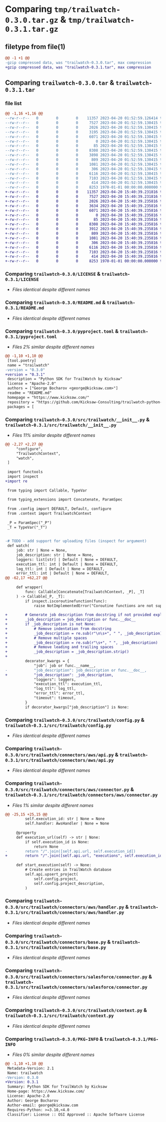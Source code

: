 # Comparing `tmp/trailwatch-0.3.0.tar.gz` & `tmp/trailwatch-0.3.1.tar.gz`

## filetype from file(1)

```diff
@@ -1 +1 @@
-gzip compressed data, was "trailwatch-0.3.0.tar", max compression
+gzip compressed data, was "trailwatch-0.3.1.tar", max compression
```

## Comparing `trailwatch-0.3.0.tar` & `trailwatch-0.3.1.tar`

### file list

```diff
@@ -1,16 +1,16 @@
--rw-r--r--   0        0        0    11357 2023-04-20 01:52:59.126414 trailwatch-0.3.0/LICENSE
--rw-r--r--   0        0        0     7527 2023-04-20 01:52:59.130415 trailwatch-0.3.0/README.md
--rw-r--r--   0        0        0     2026 2023-04-20 01:52:59.130415 trailwatch-0.3.0/pyproject.toml
--rw-r--r--   0        0        0     3195 2023-04-20 01:52:59.130415 trailwatch-0.3.0/src/trailwatch/__init__.py
--rw-r--r--   0        0        0     6071 2023-04-20 01:52:59.130415 trailwatch-0.3.0/src/trailwatch/config.py
--rw-r--r--   0        0        0        0 2023-04-20 01:52:59.130415 trailwatch-0.3.0/src/trailwatch/connectors/__init__.py
--rw-r--r--   0        0        0       85 2023-04-20 01:52:59.130415 trailwatch-0.3.0/src/trailwatch/connectors/aws/__init__.py
--rw-r--r--   0        0        0     8308 2023-04-20 01:52:59.130415 trailwatch-0.3.0/src/trailwatch/connectors/aws/api.py
--rw-r--r--   0        0        0     3898 2023-04-20 01:52:59.130415 trailwatch-0.3.0/src/trailwatch/connectors/aws/connector.py
--rw-r--r--   0        0        0      809 2023-04-20 01:52:59.130415 trailwatch-0.3.0/src/trailwatch/connectors/aws/handler.py
--rw-r--r--   0        0        0     1081 2023-04-20 01:52:59.130415 trailwatch-0.3.0/src/trailwatch/connectors/base.py
--rw-r--r--   0        0        0      306 2023-04-20 01:52:59.130415 trailwatch-0.3.0/src/trailwatch/connectors/salesforce/__init__.py
--rw-r--r--   0        0        0     6116 2023-04-20 01:52:59.130415 trailwatch-0.3.0/src/trailwatch/connectors/salesforce/connector.py
--rw-r--r--   0        0        0     7103 2023-04-20 01:52:59.130415 trailwatch-0.3.0/src/trailwatch/context.py
--rw-r--r--   0        0        0      414 2023-04-20 01:52:59.130415 trailwatch-0.3.0/src/trailwatch/exceptions.py
--rw-r--r--   0        0        0     8253 1970-01-01 00:00:00.000000 trailwatch-0.3.0/PKG-INFO
+-rw-r--r--   0        0        0    11357 2023-04-20 15:40:39.231816 trailwatch-0.3.1/LICENSE
+-rw-r--r--   0        0        0     7527 2023-04-20 15:40:39.231816 trailwatch-0.3.1/README.md
+-rw-r--r--   0        0        0     2026 2023-04-20 15:40:39.235816 trailwatch-0.3.1/pyproject.toml
+-rw-r--r--   0        0        0     3634 2023-04-20 15:40:39.235816 trailwatch-0.3.1/src/trailwatch/__init__.py
+-rw-r--r--   0        0        0     6071 2023-04-20 15:40:39.235816 trailwatch-0.3.1/src/trailwatch/config.py
+-rw-r--r--   0        0        0        0 2023-04-20 15:40:39.235816 trailwatch-0.3.1/src/trailwatch/connectors/__init__.py
+-rw-r--r--   0        0        0       85 2023-04-20 15:40:39.235816 trailwatch-0.3.1/src/trailwatch/connectors/aws/__init__.py
+-rw-r--r--   0        0        0     8308 2023-04-20 15:40:39.235816 trailwatch-0.3.1/src/trailwatch/connectors/aws/api.py
+-rw-r--r--   0        0        0     3912 2023-04-20 15:40:39.235816 trailwatch-0.3.1/src/trailwatch/connectors/aws/connector.py
+-rw-r--r--   0        0        0      809 2023-04-20 15:40:39.235816 trailwatch-0.3.1/src/trailwatch/connectors/aws/handler.py
+-rw-r--r--   0        0        0     1081 2023-04-20 15:40:39.235816 trailwatch-0.3.1/src/trailwatch/connectors/base.py
+-rw-r--r--   0        0        0      306 2023-04-20 15:40:39.235816 trailwatch-0.3.1/src/trailwatch/connectors/salesforce/__init__.py
+-rw-r--r--   0        0        0     6116 2023-04-20 15:40:39.235816 trailwatch-0.3.1/src/trailwatch/connectors/salesforce/connector.py
+-rw-r--r--   0        0        0     7103 2023-04-20 15:40:39.235816 trailwatch-0.3.1/src/trailwatch/context.py
+-rw-r--r--   0        0        0      414 2023-04-20 15:40:39.235816 trailwatch-0.3.1/src/trailwatch/exceptions.py
+-rw-r--r--   0        0        0     8253 1970-01-01 00:00:00.000000 trailwatch-0.3.1/PKG-INFO
```

### Comparing `trailwatch-0.3.0/LICENSE` & `trailwatch-0.3.1/LICENSE`

 * *Files identical despite different names*

### Comparing `trailwatch-0.3.0/README.md` & `trailwatch-0.3.1/README.md`

 * *Files identical despite different names*

### Comparing `trailwatch-0.3.0/pyproject.toml` & `trailwatch-0.3.1/pyproject.toml`

 * *Files 2% similar despite different names*

```diff
@@ -1,10 +1,10 @@
 [tool.poetry]
 name = "trailwatch"
-version = "0.3.0"
+version = "0.3.1"
 description = "Python SDK for TrailWatch by Kicksaw"
 license = "Apache-2.0"
 authors = ["George Bocharov <george@kicksaw.com>"]
 readme = "README.md"
 homepage = "https://www.kicksaw.com/"
 repository = "https://github.com/Kicksaw-Consulting/trailwatch-python-sdk"
 packages = [
```

### Comparing `trailwatch-0.3.0/src/trailwatch/__init__.py` & `trailwatch-0.3.1/src/trailwatch/__init__.py`

 * *Files 11% similar despite different names*

```diff
@@ -2,27 +2,27 @@
     "configure",
     "TrailwatchContext",
     "watch",
 ]
 
 import functools
 import inspect
+import re
 
 from typing import Callable, TypeVar
 
 from typing_extensions import Concatenate, ParamSpec
 
 from .config import DEFAULT, Default, configure
 from .context import TrailwatchContext
 
 _P = ParamSpec("_P")
 _T = TypeVar("_T")
 
 
-# TODO - add support for uploading files (inspect for argument)
 def watch(
     job: str | None = None,
     job_description: str | None = None,
     loggers: list[str] | Default | None = DEFAULT,
     execution_ttl: int | Default | None = DEFAULT,
     log_ttl: int | Default | None = DEFAULT,
     error_ttl: int | Default | None = DEFAULT,
@@ -62,17 +62,27 @@
 
     def wrapper(
         func: Callable[Concatenate[TrailwatchContext, _P], _T]
     ) -> Callable[_P, _T]:
         if inspect.iscoroutinefunction(func):
             raise NotImplementedError("Coroutine functions are not supported")
 
+        # Generate job description from docstring if not provided explicitly
+        _job_description = job_description or func.__doc__
+        if _job_description is not None:
+            # Remove indentation from docstring
+            _job_description = re.sub(r"\n\s+", " ", _job_description)
+            # Remove multiple spaces
+            _job_description = re.sub(r"\s+", " ", _job_description)
+            # Remove leading and trailing spaces
+            _job_description = _job_description.strip()
+
         decorator_kwargs = {
             "job": job or func.__name__,
-            "job_description": job_description or func.__doc__,
+            "job_description": _job_description,
             "loggers": loggers,
             "execution_ttl": execution_ttl,
             "log_ttl": log_ttl,
             "error_ttl": error_ttl,
             "timeout": timeout,
         }
         if decorator_kwargs["job_description"] is None:
```

### Comparing `trailwatch-0.3.0/src/trailwatch/config.py` & `trailwatch-0.3.1/src/trailwatch/config.py`

 * *Files identical despite different names*

### Comparing `trailwatch-0.3.0/src/trailwatch/connectors/aws/api.py` & `trailwatch-0.3.1/src/trailwatch/connectors/aws/api.py`

 * *Files identical despite different names*

### Comparing `trailwatch-0.3.0/src/trailwatch/connectors/aws/connector.py` & `trailwatch-0.3.1/src/trailwatch/connectors/aws/connector.py`

 * *Files 1% similar despite different names*

```diff
@@ -25,15 +25,15 @@
         self.execution_id: str | None = None
         self.handler: AwsHandler | None = None
 
     @property
     def execution_url(self) -> str | None:
         if self.execution_id is None:
             return None
-        return "/".join([self.api.url, self.execution_id])
+        return "/".join([self.api.url, "executions", self.execution_id])
 
     def start_execution(self) -> None:
         # Create entries in TrailWatch database
         self.api.upsert_project(
             self.config.project,
             self.config.project_description,
         )
```

### Comparing `trailwatch-0.3.0/src/trailwatch/connectors/aws/handler.py` & `trailwatch-0.3.1/src/trailwatch/connectors/aws/handler.py`

 * *Files identical despite different names*

### Comparing `trailwatch-0.3.0/src/trailwatch/connectors/base.py` & `trailwatch-0.3.1/src/trailwatch/connectors/base.py`

 * *Files identical despite different names*

### Comparing `trailwatch-0.3.0/src/trailwatch/connectors/salesforce/connector.py` & `trailwatch-0.3.1/src/trailwatch/connectors/salesforce/connector.py`

 * *Files identical despite different names*

### Comparing `trailwatch-0.3.0/src/trailwatch/context.py` & `trailwatch-0.3.1/src/trailwatch/context.py`

 * *Files identical despite different names*

### Comparing `trailwatch-0.3.0/PKG-INFO` & `trailwatch-0.3.1/PKG-INFO`

 * *Files 0% similar despite different names*

```diff
@@ -1,10 +1,10 @@
 Metadata-Version: 2.1
 Name: trailwatch
-Version: 0.3.0
+Version: 0.3.1
 Summary: Python SDK for TrailWatch by Kicksaw
 Home-page: https://www.kicksaw.com/
 License: Apache-2.0
 Author: George Bocharov
 Author-email: george@kicksaw.com
 Requires-Python: >=3.10,<4.0
 Classifier: License :: OSI Approved :: Apache Software License
```

